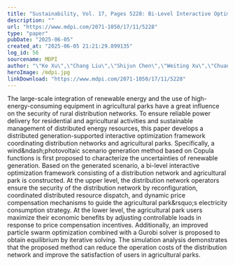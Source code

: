 ```yaml
---
title: "Sustainability, Vol. 17, Pages 5228: Bi-Level Interactive Optimization of Distribution Network&ndash;Agricultural Park with Distributed Generation Support"
description: ""
url: "https://www.mdpi.com/2071-1050/17/11/5228"
type: "paper"
pubDate: "2025-06-05"
created_at: "2025-06-05 21:21:29.899135"
log_id: 56
sourcename: MDPI
author: "\"Ke Xu\",\"Chang Liu\",\"Shijun Chen\",\"Weiting Xu\",\"Chuan Yuan\",\"Dengli Jiang\",\"Peilin Li\",\"Youbo Liu\""
heroImage: /mdpi.jpg
linkDownload: "https://www.mdpi.com/2071-1050/17/11/5228"
---
```


The large-scale integration of renewable energy and the use of high-energy-consuming equipment in agricultural parks have a great influence on the security of rural distribution networks. To ensure reliable power delivery for residential and agricultural activities and sustainable management of distributed energy resources, this paper develops a distributed generation-supported interactive optimization framework coordinating distribution networks and agricultural parks. Specifically, a wind&amp;ndash;photovoltaic scenario generation method based on Copula functions is first proposed to characterize the uncertainties of renewable generation. Based on the generated scenario, a bi-level interactive optimization framework consisting of a distribution network and agricultural park is constructed. At the upper level, the distribution network operators ensure the security of the distribution network by reconfiguration, coordinated distributed resource dispatch, and dynamic price compensation mechanisms to guide the agricultural park&amp;rsquo;s electricity consumption strategy. At the lower level, the agricultural park users maximize their economic benefits by adjusting controllable loads in response to price compensation incentives. Additionally, an improved particle swarm optimization combined with a Gurobi solver is proposed to obtain equilibrium by iterative solving. The simulation analysis demonstrates that the proposed method can reduce the operation costs of the distribution network and improve the satisfaction of users in agricultural parks.
